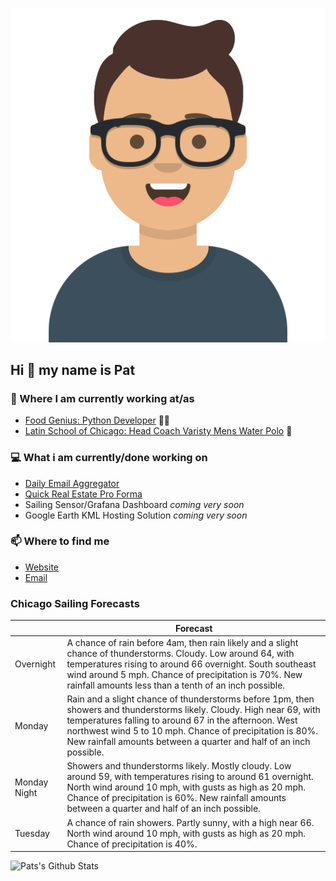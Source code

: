 [![Social banner for p-j-falconer](https://raw.githubusercontent.com/P-J-FALCONER/P-J-FALCONER/master/assets/avataaars.svg)](https://patfalconer.com/)
## Hi :wave: my name is Pat

### 💼 Where I am currently working at/as
- [Food Genius: Python Developer](https://getfoodgenius.com/) 🍔🐍
- [Latin School of Chicago: Head Coach Varisty Mens Water Polo](https://www.latinschool.org/) 🤽


### 💻 What i am currently/done working on
 - [Daily Email Aggregator](https://github.com/P-J-FALCONER/dott_daily_mail)
 - [Quick Real Estate Pro Forma](https://github.com/P-J-FALCONER/henry)
 - Sailing Sensor/Grafana Dashboard *coming very soon*
 - Google Earth KML Hosting Solution *coming very soon*

### 📫 Where to find me
 - [Website](https://patfalconer.com/)
 - [Email](mailto:patrick.j.falconer@gmail.com)


### Chicago Sailing Forecasts
|   | Forecast  |
|---|---|
| Overnight | A chance of rain before 4am, then rain likely and a slight chance of thunderstorms. Cloudy. Low around 64, with temperatures rising to around 66 overnight. South southeast wind around 5 mph. Chance of precipitation is 70%. New rainfall amounts less than a tenth of an inch possible. |
| Monday | Rain and a slight chance of thunderstorms before 1pm, then showers and thunderstorms likely. Cloudy. High near 69, with temperatures falling to around 67 in the afternoon. West northwest wind 5 to 10 mph. Chance of precipitation is 80%. New rainfall amounts between a quarter and half of an inch possible. |
| Monday Night | Showers and thunderstorms likely. Mostly cloudy. Low around 59, with temperatures rising to around 61 overnight. North wind around 10 mph, with gusts as high as 20 mph. Chance of precipitation is 60%. New rainfall amounts between a quarter and half of an inch possible. |
| Tuesday | A chance of rain showers. Partly sunny, with a high near 66. North wind around 10 mph, with gusts as high as 20 mph. Chance of precipitation is 40%. |

![Pats's Github Stats](https://github-readme-stats.vercel.app/api?username=p-j-falconer&show_icons=true&theme=radical)
